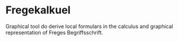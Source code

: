 # Fregekalkuel
Graphical tool do derive local formulars in the calculus and graphical representation of Freges Begriffsschrift.
